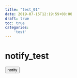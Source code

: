 ```yaml
---
title: "test_01"
date: 2019-07-15T12:19:59+08:00
draft: true
toc: true
categories:
    'test'
---
```


# notify_test


<!-- markdownlint-disable MD033 -->
<div>
<button v-on:click="$notify({title:'hello',message:'hello',duration:0})">notify</button>
</div>
<!-- markdownlint-enable MD033 -->
